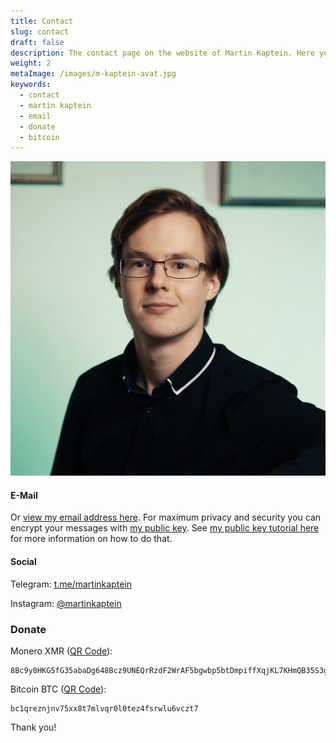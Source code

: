 ```yaml
---
title: Contact
slug: contact
draft: false
description: The contact page on the website of Martin Kaptein. Here you can contact Martin but you can also donate via PayPal and Bitcoin.
weight: 2 
metaImage: /images/m-kaptein-avat.jpg
keywords: 
  - contact
  - martin kaptein
  - email
  - donate
  - bitcoin
---
```


![Martin Kaptein](M-Kaptein-piano-fc.jpg)

#### E-Mail

<script>
var domain = document.location.hostname;
var user = "martin";
var domain = "@" + domain;
var result = user + domain;
document.write('<a href="mailto:' + result + '">' + result + '</a>');
//document.write(result);
</script>

Or [view my email address here](/images/cd.jpg).
For maximum privacy and security you can encrypt your messages with [my public key](/pubkey.asc).
See [my public key tutorial here](/blog/using-gpg-tutorial/) for more information on how to do that.

#### Social

Telegram: [t.me/martinkaptein](https://t.me/martinkaptein)

Instagram: [@martinkaptein](https://www.instagram.com/martinkaptein/)
<!--
Twitter: [@martinkaptein](https://twitter.com/martinkaptein)
-->

<!--
You can also contact me on [Session](https://getsession.org/) via this address:
Session ([QR Code](/images/session-qr.png)):

```
053f7760a1ed6cb45e675e077d14930d182b17a18b7546c33f48981dd374133d59
```
-->

### Donate

Monero XMR ([QR Code](/images/xmr-qr.png)):

```
8Bc9y8HKG5fG35abaDg648Bcz9UNEQrRzdF2WrAF5bgwbp5btDmpiffXqjKL7KHmQB35S3gmRLt3CgLQWK72LmqvGkcR5a1
```

Bitcoin BTC ([QR Code](/images/btc.png)):

```
bc1qreznjnv75xx8t7mlvqr0l0tez4fsrwlu6vczt7
```

Thank you!
